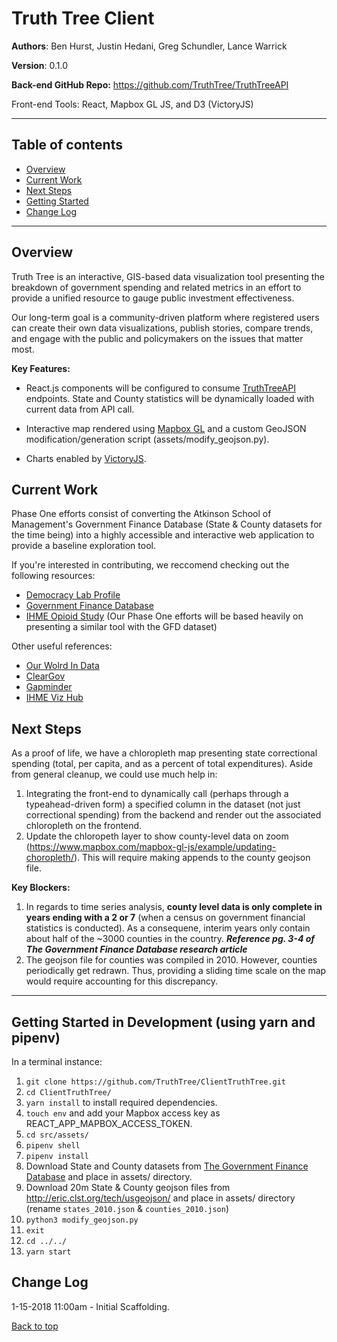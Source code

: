 <a id="top"></a>

# Truth Tree Client

**Authors**: Ben Hurst, Justin Hedani, Greg Schundler, Lance Warrick

**Version**: 0.1.0

**Back-end GitHub Repo:** 
https://github.com/TruthTree/TruthTreeAPI

Front-end Tools: React, Mapbox GL JS, and D3 (VictoryJS)
___

## Table of contents

* [Overview](#overview)
* [Current Work](#current-work)
* [Next Steps](#next-steps)
* [Getting Started](#getting-started)
* [Change Log](#change-log)

___

<a id="overview"></a>

## Overview

Truth Tree is an interactive, GIS-based data visualization tool presenting the breakdown of government spending and related metrics in an effort to provide a unified resource to gauge public investment effectiveness.

Our long-term goal is a community-driven platform where registered users can create their own data visualizations, publish stories, compare trends, and engage with the public and policymakers on the issues that matter most.

**Key Features:**

* React.js components will be configured to consume [TruthTreeAPI](https://github.com/TruthTree/TruthTreeAPI) endpoints. State and County statistics will be dynamically loaded with current data from API call.

* Interactive map rendered using [Mapbox GL](https://www.mapbox.com/mapbox-gl-js/api/) and a custom GeoJSON modification/generation script (assets/modify_geojson.py).

* Charts enabled by [VictoryJS](https://formidable.com/open-source/victory/).

<a id="current-work"></a>

## Current Work

Phase One efforts consist of converting the Atkinson School of Management's Government Finance Database (State & County datasets for the time being) into a highly accessible and interactive web application to provide a baseline exploration tool.

If you're interested in contributing, we reccomend checking out the following resources:
- [Democracy Lab Profile](https://www.democracylab.org/index/?section=AboutProject&id=69)
- [Government Finance Database](http://willamette.edu/mba/research-impact/public-datasets/index.html)
- [IHME Opioid Study](https://github.com/benbenbuhben/client_opioid_study) (Our Phase One efforts will be based heavily on presenting a similar tool with the GFD dataset)

Other useful references:
- [Our Wolrd In Data](https://ourworldindata.org/)
- [ClearGov](https://www.cleargov.com/)
- [Gapminder](https://www.gapminder.org/tools/#$state$time$value=2018;;&chart-type=bubbles)
- [IHME Viz Hub](https://vizhub.healthdata.org/gbd-compare/)

<a id="next-steps"></a>

## Next Steps

As a proof of life, we have a chloropleth map presenting state correctional spending (total, per capita, and as a percent of total expenditures). Aside from general cleanup, we could use much help in: 

1. Integrating the front-end to dynamically call (perhaps through a typeahead-driven form) a specified column in the dataset (not just correctional spending) from the backend and render out the associated chloropleth on the frontend. 
2. Update the chloropeth layer to show county-level data on zoom (https://www.mapbox.com/mapbox-gl-js/example/updating-choropleth/). This will require making appends to the county geojson file.

**Key Blockers:**
1. In regards to time series analysis, **county level data is only complete in years ending with a 2 or 7** (when a census on government financial statistics is conducted). As a consequene, interim years only contain about half of the ~3000 counties in the country. ***Reference pg. 3-4 of The Government Finance Database research article***
2. The geojson file for counties was compiled in 2010. However, counties periodically get redrawn. Thus, providing a sliding time scale on the map would require accounting for this discrepancy.
___

<a id="getting-started"></a>

## Getting Started in Development (using yarn and pipenv)

In a terminal instance:

1. ```git clone https://github.com/TruthTree/ClientTruthTree.git```
2. ```cd ClientTruthTree/```
3. ```yarn install``` to install required dependencies.
4. ```touch env``` and add your Mapbox access key as REACT_APP_MAPBOX_ACCESS_TOKEN.
5. ```cd src/assets/```
6. ```pipenv shell```
7. ```pipenv install```
8. Download State and County datasets from [The Government Finance Database](http://willamette.edu/mba/research-impact/public-datasets/index.html) and place in assets/ directory.
9. Download 20m State & County geojson files from http://eric.clst.org/tech/usgeojson/ and place in assets/ directory (rename ```states_2010.json``` & ```counties_2010.json```)
10. ```python3 modify_geojson.py```
11. ```exit```
12. ```cd ../../```
13. ```yarn start```

<a id="change-log"></a> 

## Change Log

1-15-2018 11:00am - Initial Scaffolding.


[Back to top](#top)
